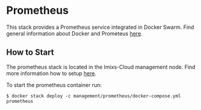 # Prometheus

This stack provides a Prometheus service integrated in Docker Swarm. Find general information about Docker and Prometeus [here](https://docs.docker.com/config/thirdparty/prometheus/). 


## How to Start

The prometheus stack is located in the Imixs-Cloud management node. Find more information how to setup [here](). 

To start the prometheus container run:

	$ docker stack deploy -c management/prometheus/docker-compose.yml prometheus



